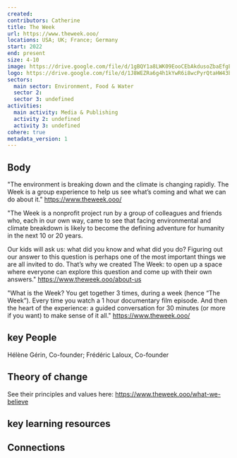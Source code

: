 ```yaml
---
created:
contributors: Catherine
title: The Week
url: https://www.theweek.ooo/
locations: USA; UK; France; Germany
start: 2022
end: present
size: 4-10
image: https://drive.google.com/file/d/1gBQY1a8LWK09EooCEbAkdusoZbaEfgED/view?usp=drive_link
logo: https://drive.google.com/file/d/1J8WEZRa6g4h1kYwR6i8wcPyrQtaHW43b/view?usp=drive_link
sectors:
  main sector: Environment, Food & Water
  sector 2: 
  sector 3: undefined
activities: 
  main activity: Media & Publishing
  activity 2: undefined
  activity 3: undefined
cohere: true
metadata_version: 1
---
```



## Body

"The environment is breaking down and the climate is changing rapidly. The Week is a group experience to help us see what’s coming and what we can do about it."
https://www.theweek.ooo/ 

"The Week is a nonprofit project run by a group of colleagues and friends who, each in our own way, came to see that facing environmental and climate breakdown is likely to become the defining adventure for humanity in the next 10 or 20  years.

Our kids will ask us: what did you know and what did you do? Figuring out our answer to this question is perhaps one of the most important things we are all invited to do. That’s why we created The Week: to open up a space where everyone can explore this question and come up with their own answers."
https://www.theweek.ooo/about-us 

"What is the Week?
You get together 3 times, during a week (hence “The Week”). Every time you watch a 1 hour documentary film episode. And then the heart of the experience:  a guided conversation for 30 minutes (or more if you want) to make sense of it all."
https://www.theweek.ooo/  

## key People

Hélène Gérin, Co-founder; Frédéric Laloux, Co-founder

## Theory of change

See their principles and values here: https://www.theweek.ooo/what-we-believe

## key learning resources



## Connections




